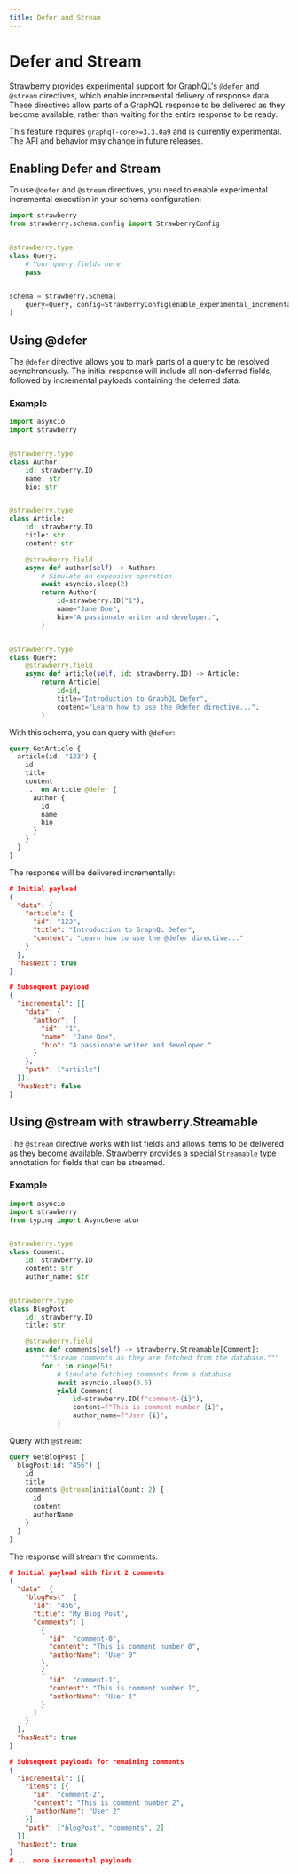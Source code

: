 ```yaml
---
title: Defer and Stream
---
```


# Defer and Stream

Strawberry provides experimental support for GraphQL's `@defer` and `@stream`
directives, which enable incremental delivery of response data. These directives
allow parts of a GraphQL response to be delivered as they become available,
rather than waiting for the entire response to be ready.

<Note>

This feature requires `graphql-core>=3.3.0a9` and is currently experimental. The
API and behavior may change in future releases.

</Note>

## Enabling Defer and Stream

To use `@defer` and `@stream` directives, you need to enable experimental
incremental execution in your schema configuration:

```python
import strawberry
from strawberry.schema.config import StrawberryConfig


@strawberry.type
class Query:
    # Your query fields here
    pass


schema = strawberry.Schema(
    query=Query, config=StrawberryConfig(enable_experimental_incremental_execution=True)
)
```

## Using @defer

The `@defer` directive allows you to mark parts of a query to be resolved
asynchronously. The initial response will include all non-deferred fields,
followed by incremental payloads containing the deferred data.

### Example

```python
import asyncio
import strawberry


@strawberry.type
class Author:
    id: strawberry.ID
    name: str
    bio: str


@strawberry.type
class Article:
    id: strawberry.ID
    title: str
    content: str

    @strawberry.field
    async def author(self) -> Author:
        # Simulate an expensive operation
        await asyncio.sleep(2)
        return Author(
            id=strawberry.ID("1"),
            name="Jane Doe",
            bio="A passionate writer and developer.",
        )


@strawberry.type
class Query:
    @strawberry.field
    async def article(self, id: strawberry.ID) -> Article:
        return Article(
            id=id,
            title="Introduction to GraphQL Defer",
            content="Learn how to use the @defer directive...",
        )
```

With this schema, you can query with `@defer`:

```graphql
query GetArticle {
  article(id: "123") {
    id
    title
    content
    ... on Article @defer {
      author {
        id
        name
        bio
      }
    }
  }
}
```

The response will be delivered incrementally:

```json
# Initial payload
{
  "data": {
    "article": {
      "id": "123",
      "title": "Introduction to GraphQL Defer",
      "content": "Learn how to use the @defer directive..."
    }
  },
  "hasNext": true
}

# Subsequent payload
{
  "incremental": [{
    "data": {
      "author": {
        "id": "1",
        "name": "Jane Doe",
        "bio": "A passionate writer and developer."
      }
    },
    "path": ["article"]
  }],
  "hasNext": false
}
```

## Using @stream with strawberry.Streamable

The `@stream` directive works with list fields and allows items to be delivered
as they become available. Strawberry provides a special `Streamable` type
annotation for fields that can be streamed.

### Example

```python
import asyncio
import strawberry
from typing import AsyncGenerator


@strawberry.type
class Comment:
    id: strawberry.ID
    content: str
    author_name: str


@strawberry.type
class BlogPost:
    id: strawberry.ID
    title: str

    @strawberry.field
    async def comments(self) -> strawberry.Streamable[Comment]:
        """Stream comments as they are fetched from the database."""
        for i in range(5):
            # Simulate fetching comments from a database
            await asyncio.sleep(0.5)
            yield Comment(
                id=strawberry.ID(f"comment-{i}"),
                content=f"This is comment number {i}",
                author_name=f"User {i}",
            )
```

Query with `@stream`:

```graphql
query GetBlogPost {
  blogPost(id: "456") {
    id
    title
    comments @stream(initialCount: 2) {
      id
      content
      authorName
    }
  }
}
```

The response will stream the comments:

```json
# Initial payload with first 2 comments
{
  "data": {
    "blogPost": {
      "id": "456",
      "title": "My Blog Post",
      "comments": [
        {
          "id": "comment-0",
          "content": "This is comment number 0",
          "authorName": "User 0"
        },
        {
          "id": "comment-1",
          "content": "This is comment number 1",
          "authorName": "User 1"
        }
      ]
    }
  },
  "hasNext": true
}

# Subsequent payloads for remaining comments
{
  "incremental": [{
    "items": [{
      "id": "comment-2",
      "content": "This is comment number 2",
      "authorName": "User 2"
    }],
    "path": ["blogPost", "comments", 2]
  }],
  "hasNext": true
}
# ... more incremental payloads
```
